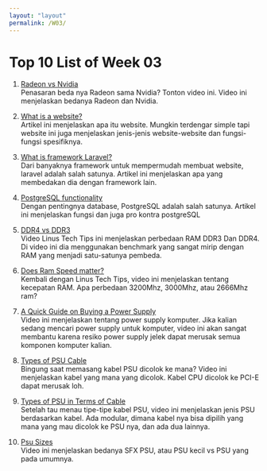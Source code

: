 ```yaml
---
layout: "layout"
permalink: /W03/
---
```


# Top 10 List of Week 03

1. [Radeon vs Nvidia](https://www.youtube.com/watch?v=oeLJCYZekV4)<br>
Penasaran beda nya Radeon sama Nvidia? Tonton video ini. Video ini menjelaskan bedanya Radeon dan Nvidia.

2. [What is a website?](https://www.dewaweb.com/blog/pengertian-website-lengkap/)<br>
Artikel ini menjelaskan apa itu website. Mungkin terdengar simple tapi website ini juga menjelaskan jenis-jenis website-website dan fungsi-fungsi spesifiknya.

3. [What is framework Laravel?](https://qwords.com/blog/pengertian-framework-laravel/)<br>
Dari banyaknya framework untuk mempermudah membuat website, laravel adalah salah satunya. Artikel ini menjelaskan apa yang membedakan dia dengan framework lain.

4. [PostgreSQL functionality](https://www.nesabamedia.com/pengertian-postgresql/)<br>
Dengan pentingnya database, PostgreSQL adalah salah satunya. Artikel ini menjelaskan fungsi dan juga pro kontra postgreSQL

5. [DDR4 vs DDR3](https://www.youtube.com/watch?v=utWnjA4NzSA)<br>
Video Linus Tech Tips ini menjelaskan perbedaan RAM DDR3 Dan DDR4. Di video ini dia menggunakan benchmark yang sangat mirip dengan RAM yang menjadi satu-satunya pembeda.

6. [Does Ram Speed matter?](https://www.youtube.com/watch?v=D_Yt4vSZKVk)<br>
Kembali dengan Linus Tech Tips, video ini menjelaskan tentang kecepatan RAM. Apa perbedaan 3200Mhz, 3000Mhz, atau 2666Mhz ram?

7. [A Quick Guide on Buying a Power Supply](https://www.youtube.com/watch?v=dfY9bT2f6uw)<br>
Video ini menjelaskan tentang power supply komputer. Jika kalian sedang mencari power supply untuk komputer, video ini akan sangat membantu karena resiko power supply jelek dapat merusak semua komponen komputer kalian.

8. [Types of PSU Cable](https://www.youtube.com/watch?v=bZNbfgr0Y8w)<br>
Bingung saat memasang kabel PSU dicolok ke mana? Video ini menjelaskan kabel yang mana yang dicolok. Kabel CPU dicolok ke PCI-E dapat merusak loh.

9. [Types of PSU in Terms of Cable](https://www.youtube.com/watch?v=7lNceuYrj0c)<br>
Setelah tau menau tipe-tipe kabel PSU, video ini menjelaskan jenis PSU berdasarkan kabel. Ada modular, dimana kabel nya bisa dipilih yang mana yang mau dicolok ke PSU nya, dan ada dua lainnya.

10. [Psu Sizes](https://www.youtube.com/watch?v=uQHnR8MEPrQ)<br>
Video ini menjelaskan bedanya SFX PSU, atau PSU kecil vs PSU yang pada umumnya.
